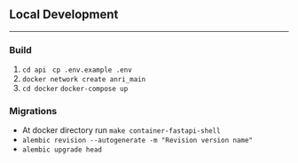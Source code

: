 ## Local Development

---
### Build
1. `cd api ` `cp .env.example .env`
2. `docker network create anri_main`
3. `cd docker` `docker-compose up`

### Migrations

- At docker directory run `make container-fastapi-shell`
- `alembic revision --autogenerate -m "Revision version name"`
- `alembic upgrade head`

